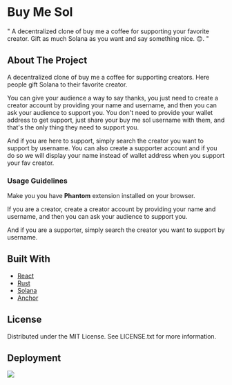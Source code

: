 # Buy Me Sol

" A decentralized clone of buy me a coffee for supporting your favorite creator. Gift as much Solana as you want and say something nice. 😊. "

## About The Project

A decentralized clone of buy me a coffee for supporting creators. Here people gift Solana to their favorite creator.

You can give your audience a way to say thanks, you just need to create a creator account by providing your name and username, and then you can ask your audience to support you.
You don't need to provide your wallet address to get support, just share your buy me sol username with them, and that's the only thing they need to support you.

And if you are here to support, simply search the creator you want to support by username.
You can also create a supporter account and if you do so we will display your name instead of wallet address when you support your fav creator.

### Usage Guidelines
Make you you have **Phantom** extension installed on your browser.

If you are a creator, create a creator account by providing your name and username, and then you can ask your audience to support you.

And if you are a supporter, simply search the creator you want to support by username.

## Built With
* [React](https://reactjs.org/)
* [Rust](https://www.rust-lang.org/)
* [Solana](https://docs.solana.com/)
* [Anchor](https://project-serum.github.io/anchor/getting-started/introduction.html)

## License
Distributed under the MIT License. See LICENSE.txt for more information.

## Deployment
<a href="https://buy-me-sol.github.io/buy-me-sol-web-app/"><img src="https://img.shields.io/badge/-GitHub%20Pages-black?style=for-the-badge&logo=github"/></a>
